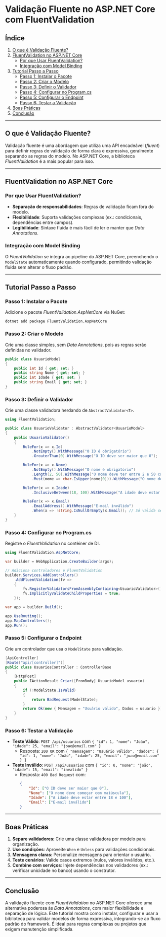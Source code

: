 

# Validação Fluente no ASP.NET Core com FluentValidation

## Índice
1. [O que é Validação Fluente?](#o-que-é-validação-fluente)
2. [FluentValidation no ASP.NET Core](#fluentvalidation-no-aspnet-core)
   - [Por que Usar FluentValidation?](#por-que-usar-fluentvalidation)
   - [Integração com Model Binding](#integração-com-model-binding)
3. [Tutorial Passo a Passo](#tutorial-passo-a-passo)
   - [Passo 1: Instalar o Pacote](#passo-1-instalar-o-pacote)
   - [Passo 2: Criar o Modelo](#passo-2-criar-o-modelo)
   - [Passo 3: Definir o Validador](#passo-3-definir-o-validador)
   - [Passo 4: Configurar no Program.cs](#passo-4-configurar-no-programcs)
   - [Passo 5: Configurar o Endpoint](#passo-5-configurar-o-endpoint)
   - [Passo 6: Testar a Validação](#passo-6-testar-a-validação)
4. [Boas Práticas](#boas-práticas)
5. [Conclusão](#conclusão)

---

## O que é Validação Fluente?

Validação fluente é uma abordagem que utiliza uma API encadeável (*fluent*) para definir regras de validação de forma clara e expressiva, geralmente separando as regras do modelo. No ASP.NET Core, a biblioteca *FluentValidation* é a mais popular para isso.

---

## FluentValidation no ASP.NET Core

### Por que Usar FluentValidation?
- **Separação de responsabilidades**: Regras de validação ficam fora do modelo.
- **Flexibilidade**: Suporta validações complexas (ex.: condicionais, dependências entre campos).
- **Legibilidade**: Sintaxe fluida é mais fácil de ler e manter que *Data Annotations*.

### Integração com Model Binding
O *FluentValidation* se integra ao pipeline do ASP.NET Core, preenchendo o `ModelState` automaticamente quando configurado, permitindo validação fluida sem alterar o fluxo padrão.

---

## Tutorial Passo a Passo

### Passo 1: Instalar o Pacote

Adicione o pacote *FluentValidation.AspNetCore* via NuGet:
```
dotnet add package FluentValidation.AspNetCore
```

### Passo 2: Criar o Modelo

Crie uma classe simples, sem *Data Annotations*, pois as regras serão definidas no validador.

```csharp
public class UsuarioModel
{
    public int Id { get; set; }
    public string Nome { get; set; }
    public int Idade { get; set; }
    public string Email { get; set; }
}
```

### Passo 3: Definir o Validador

Crie uma classe validadora herdando de `AbstractValidator<T>`.

```csharp
using FluentValidation;

public class UsuarioValidator : AbstractValidator<UsuarioModel>
{
    public UsuarioValidator()
    {
        RuleFor(x => x.Id)
            .NotEmpty().WithMessage("O ID é obrigatório")
            .GreaterThan(0).WithMessage("O ID deve ser maior que 0");

        RuleFor(x => x.Nome)
            .NotEmpty().WithMessage("O nome é obrigatório")
            .Length(2, 50).WithMessage("O nome deve ter entre 2 e 50 caracteres")
            .Must(nome => char.IsUpper(nome[0])).WithMessage("O nome deve começar com maiúscula");

        RuleFor(x => x.Idade)
            .InclusiveBetween(18, 100).WithMessage("A idade deve estar entre 18 e 100");

        RuleFor(x => x.Email)
            .EmailAddress().WithMessage("E-mail inválido")
            .When(x => !string.IsNullOrEmpty(x.Email)); // Só valida se não estiver vazio
    }
}
```

### Passo 4: Configurar no Program.cs

Registre o *FluentValidation* no contêiner de DI.

```csharp
using FluentValidation.AspNetCore;

var builder = WebApplication.CreateBuilder(args);

// Adiciona controladores e FluentValidation
builder.Services.AddControllers()
    .AddFluentValidation(fv => 
    {
        fv.RegisterValidatorsFromAssemblyContaining<UsuarioValidator>();
        fv.ImplicitlyValidateChildProperties = true;
    });

var app = builder.Build();

app.UseRouting();
app.MapControllers();
app.Run();
```

### Passo 5: Configurar o Endpoint

Crie um controlador que usa o `ModelState` para validação.

```csharp
[ApiController]
[Route("api/[controller]")]
public class UsuariosController : ControllerBase
{
    [HttpPost]
    public IActionResult Criar([FromBody] UsuarioModel usuario)
    {
        if (!ModelState.IsValid)
        {
            return BadRequest(ModelState);
        }
        return Ok(new { Mensagem = "Usuário válido", Dados = usuario });
    }
}
```

### Passo 6: Testar a Validação

- **Teste Válido**: `POST /api/usuarios` com `{ "id": 1, "nome": "João", "idade": 25, "email": "joao@email.com" }`
  - Resposta: `200 OK` com `{ "mensagem": "Usuário válido", "dados": { "id": 1, "nome": "João", "idade": 25, "email": "joao@email.com" } }`
- **Teste Inválido**: `POST /api/usuarios` com `{ "id": 0, "nome": "joão", "idade": 15, "email": "invalido" }`
  - Resposta: `400 Bad Request` com:
    ```json
    {
        "Id": ["O ID deve ser maior que 0"],
        "Nome": ["O nome deve começar com maiúscula"],
        "Idade": ["A idade deve estar entre 18 e 100"],
        "Email": ["E-mail inválido"]
    }
    ```

---

## Boas Práticas

1. **Separe validadores**: Crie uma classe validadora por modelo para organização.
2. **Use condições**: Aproveite `When` e `Unless` para validações condicionais.
3. **Mensagens claras**: Personalize mensagens para orientar o usuário.
4. **Teste cenários**: Valide casos extremos (nulos, valores inválidos, etc.).
5. **Combine com serviços**: Injete dependências nos validadores (ex.: verificar unicidade no banco) usando o construtor.

---

## Conclusão

A validação fluente com *FluentValidation* no ASP.NET Core oferece uma alternativa poderosa às *Data Annotations*, com maior flexibilidade e separação de lógica. Este tutorial mostra como instalar, configurar e usar a biblioteca para validar modelos de forma expressiva, integrando-se ao fluxo padrão do framework. É ideal para regras complexas ou projetos que exigem manutenção simplificada.

